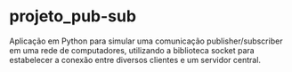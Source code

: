 # projeto_pub-sub
Aplicação em Python para simular uma comunicação publisher/subscriber em uma rede de computadores, utilizando a biblioteca socket para estabelecer a conexão entre diversos clientes e um servidor central.

